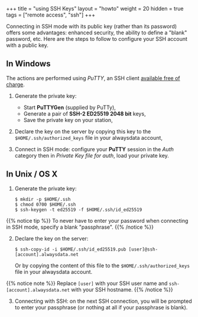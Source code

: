 +++
title = "using SSH Keys"
layout = "howto"
weight = 20
hidden = true
tags = ["remote access", "ssh"]
+++

Connecting in SSH mode with its public key (rather than its password) offers some advantages: enhanced security, the ability to define a "blank" password, etc. Here are the steps to follow to configure your SSH account with a public key.

## In Windows

The actions are performed using *PuTTY*, an SSH client [available free of charge](https://www.chiark.greenend.org.uk/~sgtatham/putty/download.html).

1.  Generate the private key:
    - Start **PuTTYGen** (supplied by PuTTy),
    - Generate a pair of **SSH-2 ED25519 2048 bit** keys,
    - Save the private key on your station,

2.  Declare the key on the server by copying this key to the `$HOME/.ssh/authorized_keys` file in your alwaysdata account,

3.  Connect in SSH mode: configure your **PuTTY** session in the *Auth* category then in *Private Key file for auth*, load your private key.

## In Unix / OS X

1.  Generate the private key:
    ```
    $ mkdir -p $HOME/.ssh
    $ chmod 0700 $HOME/.ssh
    $ ssh-keygen -t ed25519 -f $HOME/.ssh/id_ed25519
    ```

{{% notice tip %}}
To never have to enter your password when connecting in SSH mode, specify a blank "passphrase".
{{% /notice %}}

2.  Declare the key on the server:
    ```
    $ ssh-copy-id -i $HOME/.ssh/id_ed25519.pub [user]@ssh-[account].alwaysdata.net
    ```

    Or by copying the content of this file to the `$HOME/.ssh/authorized_keys` file in your alwaysdata account.

{{% notice note %}}
Replace `[user]` with your SSH user name and `ssh-[account].alwaysdata.net` with your SSH hostname.
{{% /notice %}}

3.  Connecting with SSH: on the next SSH connection, you will be prompted to enter your passphrase (or nothing at all if your passphrase is blank).

